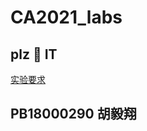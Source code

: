 # CA2021_labs

## plz 🌟 IT

[实验要求](https://git.ustc.edu.cn/Ithaqua/ustc_ca2021_lab)

## PB18000290 胡毅翔
